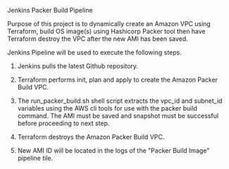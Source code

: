Jenkins Packer Build Pipeline

Purpose of this project is to dynamically create an Amazon VPC using Terraform, build OS image(s) using Hashicorp Packer tool then have Terraform destroy the VPC after the new AMI has been saved.

Jenkins Pipeline will be used to execute the following steps.

1) Jenkins pulls the latest Github repository.

2) Terraform performs init, plan and apply to create the Amazon Packer Build VPC.  

3) The run_packer_build.sh shell script extracts the vpc_id and subnet_id variables using the AWS cli tools for use with the packer build command. The AMI must be saved and snapshot must be successful before proceeding to next step.

4) Terraform destroys the Amazon Packer Build VPC.
 
5) New AMI ID will be located in the logs of the "Packer Build Image" pipeline tile.
